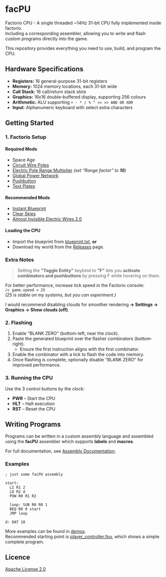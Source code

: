 # facPU

Factorio CPU - A single threaded ~14Hz 31-bit CPU fully implemented inside factorio.  
Including a corresponding assembler, allowing you to write and flash custom programs directly into the game.

This repository provides everything you need to use, build, and program the CPU.

## Hardware Specifications

- **Registers:** 16 general-purpose 31-bit registers
- **Memory:** 1024 memory locations, each 31-bit wide
- **Call Stack:** 16 call/return stack slots
- **Graphics:** 16x16 double-buffered display, supporting 256 colours
- **Arithmetic:** ALU supporting `+ - * / % ^ << >> AND OR XOR`
- **Input**: Alphanumeric keyboard with select extra characters

## Getting Started

### 1. Factorio Setup

#### Required Mods

- Space Age
- [Circuit Wire Poles](https://mods.factorio.com/mod/circuit-wire-poles)
- [Electric Pole Range Multiplier](https://mods.factorio.com/mod/ElectricPoleRangeMultiplier) _(set “Range factor” to **10**)_
- [Global Power Network](https://mods.factorio.com/mod/global-power-network)
- [Pushbutton](https://mods.factorio.com/mod/pushbutton)
- [Text Plates](https://mods.factorio.com/mod/textplates)

#### Recommended Mods

- [Instant Blueprint](https://mods.factorio.com/mod/InstantBP)
- [Clear Skies](https://mods.factorio.com/mod/ClearSkies)
- [Almost Invisible Electric Wires 2.0](https://mods.factorio.com/mod/AlmostInvisibleElectricWires2)

#### Loading the CPU

- Import the blueprint from [blueprint.txt](/factorio_resources/blueprint.txt), **or**
- Download my world from the [Releases](https://github.com/jcbyte/facPU/releases) page.

### Extra Notes

> Setting the **"Toggle Entity"** keybind to **"F"** lets you **activate combinators and pushbuttons** by pressing F while hovering on them.

For better performance, increase tick speed in the Factorio console:  
`/c game.speed = 25`  
_(25 is stable on my systems, but you can experiment.)_

I would recommend disabling clouds for smoother rendering **→ Settings → Graphics → Show clouds (off)**.

### 2. Flashing

1. Enable "BLANK ZERO" (bottom-left, near the clock).
2. Paste the generated blueprint over the flasher combinators (bottom-right).
   - Ensure the first instruction aligns with the first combinator.
3. Enable the combinator with a tick to flash the code into memory.
4. Once flashing is complete, optionally disable "BLANK ZERO" for improved performance.

### 3. Running the CPU

Use the 3 control buttons by the clock:

- **PWR** – Start the CPU
- **HLT** – Halt execution
- **RST** – Reset the CPU

## Writing Programs

Programs can be written in a custom assembly language and assembled using the **facPU** assembler which supports **labels** and **macros**.

For full documentation, see [Assembly Documentation](/DOCS.md).

### Examples

```
; just some facPU assembly

start:
  LI R1 2
  LD R2 d
  POW R0 R1 R2

  loop: SUB R0 R0 1
  BEQ R0 0 start
  JMP loop

d: DAT 10
```

More examples can be found in [demos](/demos/).  
Recommended starting point is [player_controller.fpu](/demos/player_controller.fpu), which shows a simple complete program.

## Licence

[Apache License 2.0](LICENSE)
